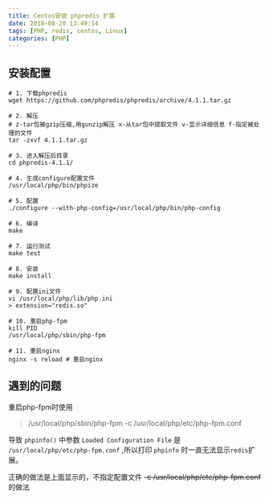 ```yaml
---
title: Centos安装 phpredis 扩展
date: 2018-08-20 13:49:14
tags: [PHP, redis, centos, Linux]
categories: [PHP]
---
```


## 安装配置
```
# 1. 下载phpredis
wget https://github.com/phpredis/phpredis/archive/4.1.1.tar.gz

# 2. 解压 
# z-tar包被gzip压缩,用gunzip解压 x-从tar包中提取文件 v-显示详细信息 f-指定被处理的文件
tar -zxvf 4.1.1.tar.gz

# 3. 进入解压后目录
cd phpredis-4.1.1/

# 4. 生成configure配置文件
/usr/local/php/bin/phpize

# 5. 配置
./configure --with-php-config=/usr/local/php/bin/php-config

# 6. 编译
make

# 7. 运行测试
make test

# 8. 安装
make install

# 9. 配置ini文件
vi /usr/local/php/lib/php.ini
> extension="redis.so"

# 10. 重启php-fpm
kill PID
/usr/local/php/sbin/php-fpm

# 11. 重启nginx
nginx -s reload # 重启nginx
```

## 遇到的问题

重启php-fpm时使用

> /usr/local/php/sbin/php-fpm -c /usr/local/php/etc/php-fpm.conf

导致 `phpinfo()` 中参数 `Loaded Configuration File` 是 `/usr/local/php/etc/php-fpm.conf` ,所以打印 `phpinfo` 时一直无法显示`redis`扩展。

正确的做法是上面显示的，不指定配置文件 ~~-c /usr/local/php/etc/php-fpm.conf~~ 的做法
